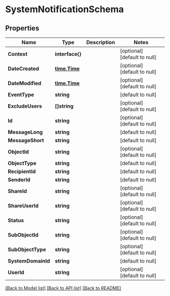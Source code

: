 # SystemNotificationSchema

## Properties
Name | Type | Description | Notes
------------ | ------------- | ------------- | -------------
**Context** | **interface{}** |  | [optional] [default to null]
**DateCreated** | [**time.Time**](time.Time.md) |  | [optional] [default to null]
**DateModified** | [**time.Time**](time.Time.md) |  | [optional] [default to null]
**EventType** | **string** |  | [default to null]
**ExcludeUsers** | **[]string** |  | [optional] [default to null]
**Id** | **string** |  | [optional] [default to null]
**MessageLong** | **string** |  | [default to null]
**MessageShort** | **string** |  | [default to null]
**ObjectId** | **string** |  | [optional] [default to null]
**ObjectType** | **string** |  | [default to null]
**RecipientId** | **string** |  | [default to null]
**SenderId** | **string** |  | [default to null]
**ShareId** | **string** |  | [optional] [default to null]
**ShareUserId** | **string** |  | [optional] [default to null]
**Status** | **string** |  | [optional] [default to null]
**SubObjectId** | **string** |  | [optional] [default to null]
**SubObjectType** | **string** |  | [optional] [default to null]
**SystemDomainId** | **string** |  | [default to null]
**UserId** | **string** |  | [optional] [default to null]

[[Back to Model list]](../README.md#documentation-for-models) [[Back to API list]](../README.md#documentation-for-api-endpoints) [[Back to README]](../README.md)


